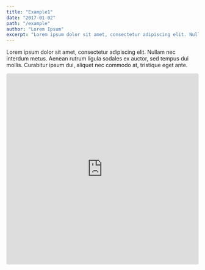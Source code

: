 ```yaml
---
title: "Example1"
date: "2017-01-02"
path: "/example"
author: "Lorem Ipsum"
excerpt: "Lorem ipsum dolor sit amet, consectetur adipiscing elit. Nullam nec interdum metus. Aenean rutrum ligula sodales ex auctor, sed tempus dui mollis. Curabitur ipsum dui, aliquet nec commodo at, tristique eget ante."
---
```


Lorem ipsum dolor sit amet, consectetur adipiscing elit. Nullam nec interdum metus. Aenean rutrum ligula sodales ex auctor, sed tempus dui mollis. Curabitur ipsum dui, aliquet nec commodo at, tristique eget ante.

<iframe
  src="https://codesandbox.io/embed/interesting-keldysh-ugtu9?view=split"
  style="width:100%; height:500px; border:0; border-radius: 4px; overflow:hidden;"
  sandbox="allow-forms allow-modals allow-popups allow-presentation allow-same-origin allow-scripts"
></iframe>